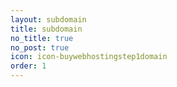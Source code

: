 ```yaml
---
layout: subdomain
title: subdomain
no_title: true
no_post: true
icon: icon-buywebhostingstep1domain
order: 1
---
```

